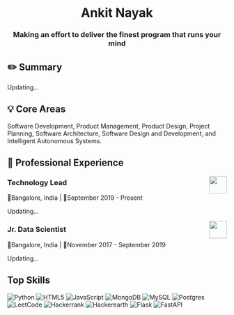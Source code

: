 <h1  align="center">Ankit Nayak</h1>

<h3  align="center">Making an effort to deliver the finest program that runs your mind</h3>

<h2  align="left">✏️ Summary</h2>

<p> 
  Updating...
</p>


<h2>💡 Core Areas</h2>

Software Development, Product Management, Product Design, Project Planning, Software Architecture, Software Design and Development, and Intelligent Autonomous Systems.

<h2>💼 Professional Experience</h2>
<a  href="https://www.knowledgelens.com/"> <img  align='right'  src="https://www.knowledgelens.com/new-launch/assets/img/kl-logo.png"  height="40"></a>
<h3  align="left">Technology Lead</h3>
<p  align='left'>📍Bangalore, India | 📅September 2019 - Present</p>
Updating...


<a  href="https://www.knowledgelens.com/"> <img  align='right'  src="https://www.knowledgelens.com/new-launch/assets/img/kl-logo.png"  height="40"></a>
<h3  align="left">Jr. Data Scientist</h3>
<p  align='left'>📍Bangalore, India | 📅November 2017 - September 2019</p>
Updating...


<h2>Top Skills</h2>

![Python](https://img.shields.io/badge/python-3670A0?style=for-the-badge&logo=python&logoColor=ffdd54) 
![HTML5](https://img.shields.io/badge/html5-%23E34F26.svg?style=for-the-badge&logo=html5&logoColor=white)
![JavaScript](https://img.shields.io/badge/javascript-%23323330.svg?style=for-the-badge&logo=javascript&logoColor=%23F7DF1E)
![MongoDB](https://img.shields.io/badge/MongoDB-%234ea94b.svg?style=for-the-badge&logo=mongodb&logoColor=white)
![MySQL](https://img.shields.io/badge/mysql-%2300f.svg?style=for-the-badge&logo=mysql&logoColor=white)
![Postgres](https://img.shields.io/badge/postgres-%23316192.svg?style=for-the-badge&logo=postgresql&logoColor=white)
![LeetCode](https://img.shields.io/badge/LeetCode-000000?style=for-the-badge&logo=LeetCode&logoColor=#d16c06)
![Hackerrank](https://img.shields.io/badge/-Hackerrank-2EC866?style=for-the-badge&logo=HackerRank&logoColor=white)
![Hackerearth](https://img.shields.io/badge/HackerEarth-%232C3454.svg?&style=for-the-badge&logo=HackerEarth&logoColor=Blue)
![Flask](https://img.shields.io/badge/flask-%23000.svg?style=for-the-badge&logo=flask&logoColor=white)
![FastAPI](https://img.shields.io/badge/FastAPI-005571?style=for-the-badge&logo=fastapi)



